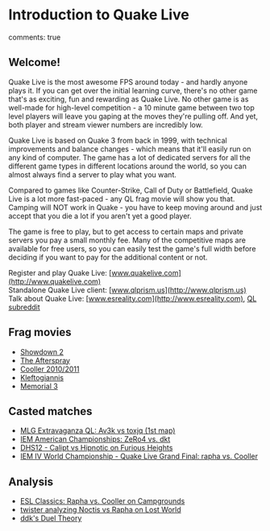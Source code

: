# Introduction to Quake Live
comments: true

## Welcome!
Quake Live is the most awesome FPS around today - and hardly anyone plays it. If you can get over the initial learning curve, there's no other game that's as exciting, fun and rewarding as Quake Live. No other game is as well-made for high-level competition - a 10 minute game between two top level players will leave you gaping at the moves they're pulling off. And yet, both player and stream viewer numbers are incredibly low.

Quake Live is based on Quake 3 from back in 1999, with technical improvements and balance changes - which means that it'll easily run on any kind of computer. The game has a lot of dedicated servers for all the different game types in different locations around the world, so you can almost always find a server to play what you want.

Compared to games like Counter-Strike, Call of Duty or Battlefield, Quake Live is a lot more fast-paced - any QL frag movie will show you that. Camping will NOT work in Quake - you have to keep moving around and just accept that you die a lot if you aren't yet a good player.

The game is free to play, but to get access to certain maps and private servers you pay a small monthly fee. Many of the competitive maps are available for free users, so you can easily test the game's full width before deciding if you want to pay for the additional content or not.

Register and play Quake Live: [www.quakelive.com](http://www.quakelive.com)  
Standalone Quake Live client: [www.qlprism.us](http://www.qlprism.us)  
Talk about Quake Live: [www.esreality.com](http://www.esreality.com), [QL subreddit](http://www.reddit.com/r/QuakeLive)

## Frag movies

* [Showdown 2](http://www.youtube.com/watch?v=C7ksWJihfrQ&hd=1)
* [The Afterspray](http://www.youtube.com/watch?v=_UQkuAYAtfs&hd=1)
* [Cooller 2010/2011](http://www.youtube.com/watch?v=sfwG1zgc0_Q&hd=1)
* [Kleftogiannis](http://www.youtube.com/watch?v=IoZnKv8tJhQ&hd=1)
* [Memorial 3](http://www.youtube.com/watch?v=TWM8nfhYeXE&hd=1)

## Casted matches

* [MLG Extravaganza QL: Av3k vs toxjq (1st map)](http://www.youtube.com/watch?v=S59sXXggMb8)
* [IEM American Championships: ZeRo4 vs. dkt](http://www.youtube.com/watch?v=DreDIhnK-co)
* [DHS12 - Calipt vs Hipnotic on Furious Heights](http://www.youtube.com/watch?v=79UmqXuvrr4)
* [IEM IV World Championship - Quake Live Grand Final: rapha vs. Cooller](http://www.youtube.com/watch?v=U6NuMyXw1Hs)

## Analysis
* [ESL Classics: Rapha vs. Cooller on Campgrounds](http://www.youtube.com/watch?v=XdkDjsBiO58)
* [twister analyzing Noctis vs Rapha on Lost World](http://www.youtube.com/watch?v=XPSBNnXmYqk)
* [ddk's Duel Theory](http://www.youtube.com/watch?v=5qOAv2yvv9E)